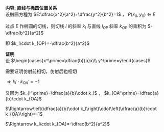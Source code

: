 **内容: 直线与椭圆位置关系**  
设椭圆方程为 $E:\dfrac{x^2}{a^2}+\dfrac{y^2}{b^2}=1$ ， $P(x_0,y_0)\in E$  
  
过点 $E$ 作椭圆的切线，则切线 $l$ 的斜率 $k_l$ 与直线 $l_{OP}$ 斜率 $k_{OP}$ 的乘积为 $-\dfrac{b^2}{a^2}$  
  
即 $k_l\cdot k_{OP}=-\dfrac{b^2}{a^2}$  
  
**证明**  
设 $\begin{cases}x^\prime=\dfrac{b}{a}x\\\ y^\prime=y\end{cases}$  
  
需要证明仿射前相切，仿射后也相切  
  
$\Rightarrow k_{l^\prime}\cdot k_{OA^\prime}=-1$  
  
又因为 $k_{l^\prime}=\dfrac{a}{b}\cdot k_l$ ， $k_{OA^\prime}=\dfrac{a}{b}\cdot k_{OA}$  
  
$\Rightarrow\left(\dfrac{a}{b}\cdot k_l\right)\cdot\left(\dfrac{a}{b}\cdot k_{OA}\right)=-1$  
  
$\Rightarrow k_l\cdot k_{OA}=-\dfrac{b^2}{a^2}$  
